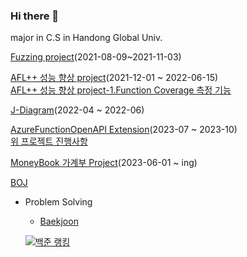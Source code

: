 ### Hi there 👋
major in C.S in Handong Global Univ.


[Fuzzing project](https://github.com/Hwangwoosam/fuzzing)(2021-08-09~2021-11-03)  

[AFL++ 성능 향상 project](https://github.com/Hwangwoosam/AFLplusplus)(2021-12-01 ~ 2022-06-15)  
[AFL++ 성능 향상 project-1.Function Coverage 측정 기능](https://github.com/Hwangwoosam/FunCov)

[J-Diagram](https://github.com/OH318/J-Diagram)(2022-04 ~ 2022-06)  

[AzureFunctionOpenAPI Extension](https://github.com/OSC-Masters-Team/azure-functions-openapi-extension)(2023-07 ~ 2023-10)  
[위 프로젝트 진행사항](https://github.com/OSC-Masters-Team/azure-functions-openapi-extension/wiki/AzureFunctionOpenAPI-%EC%A7%84%ED%96%89-%EC%83%81%ED%99%A9-%E2%80%90-%EC%9A%B0%EC%82%BC)

[MoneyBook 가계부 Project](https://github.com/Hwangwoosam/MoneyBook)(2023-06-01 ~ ing)



[BOJ](https://github.com/Hwangwoosam/BOJ)
- Problem Solving    
  - [Baekjoon](https://www.acmicpc.net/user/sam1783)       
       
  [![백준 랭킹](http://mazassumnida.wtf/api/v2/generate_badge?boj=sam1783)](https://www.acmicpc.net/user/sam1783)   
<!--
**Hwangwoosam/Hwangwoosam** is a ✨ _special_ ✨ repository because its `README.md` (this file) appears on your GitHub profile.

Here are some ideas to get you started:

- 🔭 I’m currently working on ...
- 🌱 I’m currently learning ...
- 👯 I’m looking to collaborate on ...
- 🤔 I’m looking for help with ...
- 💬 Ask me about ...
- 📫 How to reach me: ...
- 😄 Pronouns: ...
- ⚡ Fun fact: ...
-->
